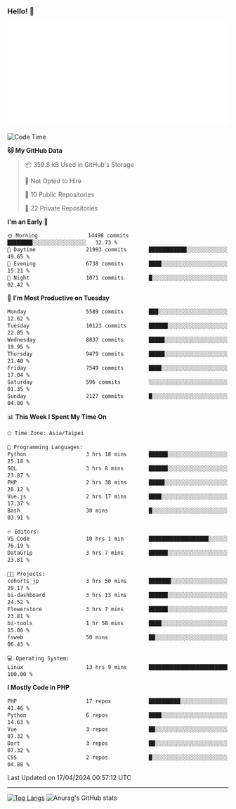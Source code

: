 ### Hello! 👋

![Metrics](/metrics.classic.svg)

<!--START_SECTION:waka-->
![Code Time](http://img.shields.io/badge/Code%20Time-1%2C300%20hrs%2041%20mins-blue)

**🐱 My GitHub Data** 

> 📦 359.8 kB Used in GitHub's Storage 
 > 
> 🚫 Not Opted to Hire
 > 
> 📜 10 Public Repositories 
 > 
> 🔑 22 Private Repositories 
 > 
**I'm an Early 🐤** 

```text
🌞 Morning                14498 commits       ████████░░░░░░░░░░░░░░░░░   32.73 % 
🌆 Daytime                21993 commits       ████████████░░░░░░░░░░░░░   49.65 % 
🌃 Evening                6738 commits        ████░░░░░░░░░░░░░░░░░░░░░   15.21 % 
🌙 Night                  1071 commits        █░░░░░░░░░░░░░░░░░░░░░░░░   02.42 % 
```
📅 **I'm Most Productive on Tuesday** 

```text
Monday                   5589 commits        ███░░░░░░░░░░░░░░░░░░░░░░   12.62 % 
Tuesday                  10123 commits       ██████░░░░░░░░░░░░░░░░░░░   22.85 % 
Wednesday                8837 commits        █████░░░░░░░░░░░░░░░░░░░░   19.95 % 
Thursday                 9479 commits        █████░░░░░░░░░░░░░░░░░░░░   21.40 % 
Friday                   7549 commits        ████░░░░░░░░░░░░░░░░░░░░░   17.04 % 
Saturday                 596 commits         ░░░░░░░░░░░░░░░░░░░░░░░░░   01.35 % 
Sunday                   2127 commits        █░░░░░░░░░░░░░░░░░░░░░░░░   04.80 % 
```


📊 **This Week I Spent My Time On** 

```text
🕑︎ Time Zone: Asia/Taipei

💬 Programming Languages: 
Python                   3 hrs 18 mins       ██████░░░░░░░░░░░░░░░░░░░   25.18 % 
SQL                      3 hrs 8 mins        ██████░░░░░░░░░░░░░░░░░░░   23.87 % 
PHP                      2 hrs 38 mins       █████░░░░░░░░░░░░░░░░░░░░   20.12 % 
Vue.js                   2 hrs 17 mins       ████░░░░░░░░░░░░░░░░░░░░░   17.37 % 
Bash                     30 mins             █░░░░░░░░░░░░░░░░░░░░░░░░   03.91 % 

🔥 Editors: 
VS Code                  10 hrs 1 min        ███████████████████░░░░░░   76.19 % 
DataGrip                 3 hrs 7 mins        ██████░░░░░░░░░░░░░░░░░░░   23.81 % 

🐱‍💻 Projects: 
cohorts_jp               3 hrs 50 mins       ███████░░░░░░░░░░░░░░░░░░   29.17 % 
bi-dashboard             3 hrs 13 mins       ██████░░░░░░░░░░░░░░░░░░░   24.52 % 
Flowerstore              3 hrs 7 mins        ██████░░░░░░░░░░░░░░░░░░░   23.81 % 
bi-tools                 1 hr 58 mins        ████░░░░░░░░░░░░░░░░░░░░░   15.00 % 
fsweb                    50 mins             ██░░░░░░░░░░░░░░░░░░░░░░░   06.43 % 

💻 Operating System: 
Linux                    13 hrs 9 mins       █████████████████████████   100.00 % 
```

**I Mostly Code in PHP** 

```text
PHP                      17 repos            ██████████░░░░░░░░░░░░░░░   41.46 % 
Python                   6 repos             ████░░░░░░░░░░░░░░░░░░░░░   14.63 % 
Vue                      3 repos             ██░░░░░░░░░░░░░░░░░░░░░░░   07.32 % 
Dart                     3 repos             ██░░░░░░░░░░░░░░░░░░░░░░░   07.32 % 
CSS                      2 repos             █░░░░░░░░░░░░░░░░░░░░░░░░   04.88 % 
```




 Last Updated on 17/04/2024 00:57:12 UTC
<!--END_SECTION:waka-->

<hr>

<span style="display:inline-block">[![Top Langs](https://github-readme-stats.vercel.app/api/top-langs/?username=maureendadap&layout=compact&theme=transparent)](https://github.com/anuraghazra/github-readme-stats)</span>
<span style="display:inline-block">![Anurag's GitHub stats](https://github-readme-stats.vercel.app/api?username=maureendadap&show_icons=true&theme=transparent&count_private=true)</span>

<!--
**MaureenDadap/maureendadap** is a ✨ _special_ ✨ repository because its `README.md` (this file) appears on your GitHub profile.

Here are some ideas to get you started:

- 🔭 I’m currently working on ...
- 🌱 I’m currently learning ...
- 👯 I’m looking to collaborate on ...
- 🤔 I’m looking for help with ...
- 💬 Ask me about ...
- 📫 How to reach me: ...
- 😄 Pronouns: ...
- ⚡ Fun fact: ...
-->

